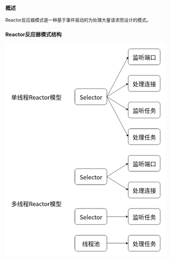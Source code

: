 ### 概述

Reactor反应器模式是一种基于事件驱动的为处理大量请求而设计的模式。

### Reactor反应器模式结构

<img src="./计算机与网络/网络/image/Reactor反应器模式.png" alt="Reactor反应器模式"/>